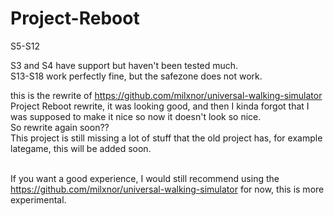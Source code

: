 # Project-Reboot

S5-S12

S3 and S4 have support but haven't been tested much.<br>
S13-S18 work perfectly fine, but the safezone does not work.

this is the rewrite of https://github.com/milxnor/universal-walking-simulator
<br>
Project Reboot rewrite, it was looking good, and then I kinda forgot that I was supposed to make it nice so now it doesn't look so nice.<br>
So rewrite again soon??
<br>
This project is still missing a lot of stuff that the old project has, for example lategame, this will be added soon.<br><br>

If you want a good experience, I would still recommend using the  https://github.com/milxnor/universal-walking-simulator for now, this is more experimental.
